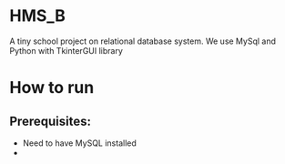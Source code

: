 # HMS_B
A tiny school project on relational database system. We use MySql and Python with TkinterGUI library


# How to run

## Prerequisites: 

- Need to have MySQL installed
- 
